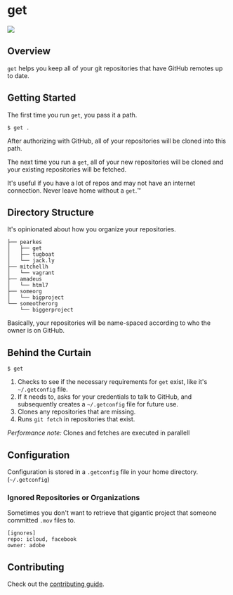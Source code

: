 # get

![](https://f.cloud.github.com/assets/846194/491605/3c2635ee-ba44-11e2-9d04-01b3922aec8a.gif)

## Overview

`get` helps you keep all of your git repositories that have GitHub
remotes up to date.

## Getting Started

The first time you run `get`, you pass it a path.

    $ get .

After authorizing with GitHub, all of your repositories will
be cloned into this path.

The next time you run a `get`, all of your new repositories will be cloned
and your existing repositories will be fetched.

It's useful if you have a lot of repos and may not have an
internet connection. Never leave home without a `get`.™

## Directory Structure

It's opinionated about how you organize your repositories.

    ├── pearkes
    │   ├── get
    │   ├── tugboat
    │   └── jack.ly
    ├── mitchellh
    │   └── vagrant
    ├── amadeus
    │   └── html7
    ├── someorg
    │   └── bigproject
    └── someotherorg
        └── biggerproject

Basically, your repositories will be name-spaced according
to who the owner is on GitHub.

## Behind the Curtain

    $ get

1. Checks to see if the necessary requirements for `get` exist,
like it's `~/.getconfig` file.
2. If it needs to, asks for your credentials to talk to GitHub, and
subsequently creates a `~/.getconfig` file for future use.
3. Clones any repositories that are missing.
4. Runs `git fetch` in repositories that exist.

*Performance note:* Clones and fetches are executed in parallell

## Configuration

Configuration is stored in a `.getconfig` file in your home directory.
(`~/.getconfig`)

### Ignored Repositories or Organizations

Sometimes you don't want to retrieve that gigantic project that
someone committed `.mov` files to.

    [ignores]
    repo: icloud, facebook
    owner: adobe

## Contributing

Check out the [contributing guide](CONTRIBUTING.md).
